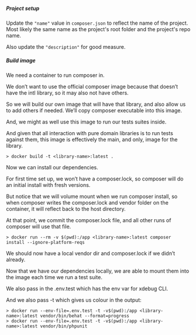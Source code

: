 ##### Project setup

Update the `"name"` value in `composer.json` to reflect the name of the project. Most likely the same name as the project's root folder and the project's repo name.

Also update the `"description"` for good measure.

##### Build image

We need a container to run composer in.

We don’t want to use the official composer image because that doesn’t have the intl library, so it may also not have others.

So we will build our own image that will have that library, and also allow us to add others if needed. We’ll copy composer executable into this image.

And, we might as well use this image to run our tests suites inside.

And given that all interaction with pure domain libraries is to run tests against them, this image is effectively the main, and only, image for the library.

```
> docker build -t <library-name>:latest .
```

Now we can install our dependencies.

For first time set up, we won’t have a composer.lock, so composer will do an initial install with fresh versions.

But notice that we will volume mount when we run composer install, so when composer writes the composer.lock and vendor folder on the container, it will reflect back to the host directory.

At that point, we commit the composer.lock file, and all other runs of composer will use that file.

```
> docker run --rm -v $(pwd):/app <library-name>:latest composer install --ignore-platform-reqs
```

We should now have a local vendor dir and composer.lock if we didn’t already.

Now that we have our dependencies locally, we are able to mount them into the image each time we run a test suite.

We also pass in the .env.test which has the env var for xdebug CLI.

And we also pass -t which gives us colour in the output:

```
> docker run --env-file=.env.test -t -v$(pwd):/app <library-name>:latest vendor/bin/behat --format=progress
> docker run --env-file=.env.test -t -v$(pwd):/app <library-name>:latest vendor/bin/phpunit
```
